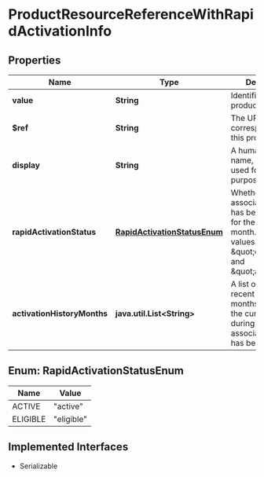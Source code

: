 

# ProductResourceReferenceWithRapidActivationInfo


## Properties

Name | Type | Description | Notes
------------ | ------------- | ------------- | -------------
**value** | **String** | Identifier of the product. | 
**$ref** | **String** | The URI corresponding to this product. |  [optional]
**display** | **String** | A human-readable name, primarily used for display purposes. |  [optional]
**rapidActivationStatus** | [**RapidActivationStatusEnum**](#RapidActivationStatusEnum) | Whether the associated product has been activated for the current month. Possible values are \&quot;eligible\&quot; and \&quot;active\&quot;. |  [optional]
**activationHistoryMonths** | **java.util.List&lt;String&gt;** | A list of the most recent three months (including the current month) during which the associated product has been activated. |  [optional]



## Enum: RapidActivationStatusEnum

Name | Value
---- | -----
ACTIVE | &quot;active&quot;
ELIGIBLE | &quot;eligible&quot;


## Implemented Interfaces

* Serializable


